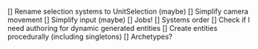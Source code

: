 [] Rename selection systems to UnitSelection (maybe)
[] Simplify camera movement 
[] Simplify input (maybe)
[] Jobs!
[] Systems order 
[] Check if I need authoring for dynamic generated entities
[] Create entities procedurally (including singletons)
[] Archetypes?